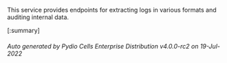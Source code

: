 






This service provides endpoints for extracting logs in various formats and auditing internal data.

[:summary]

###### Auto generated by Pydio Cells Enterprise Distribution v4.0.0-rc2 on 19-Jul-2022
